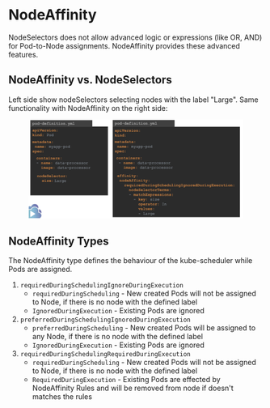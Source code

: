 # NodeAffinity

NodeSelectors does not allow advanced logic or expressions (like OR, AND) for Pod-to-Node assignments. NodeAffinity provides these advanced features.

## NodeAffinity vs. NodeSelectors

Left side show nodeSelectors selecting nodes with the label "Large". Same functionality with NodeAffinity on the right side:

<figure><img src="../../.gitbook/assets/Screenshot 2023-06-09 at 14.35.49.png" alt=""><figcaption></figcaption></figure>

## NodeAffinity Types

The NodeAffinity type defines the behaviour of the kube-scheduler while Pods are assigned.

1. `requiredDuringSchedulingIgnoreDuringExecution`
   * `requiredDuringScheduling` - New created Pods will not be assigned to Node, if there is no node with the defined label
   * `IgnoredDuringExecution` - Existing Pods are ignored
2. `preferredDuringSchedulingIgnoredDuringExecution`
   * `preferredDuringScheduling` - New created Pods will be assigned to any Node, if there is no node with the defined label
   * `IgnoredDuringExecution` - Existing Pods are ignored
3. `requiredDuringSchedulingRequiredDuringExecution`
   * `requiredDuringScheduling` - New created Pods will not be assigned to Node, if there is no node with the defined label
   * `RequiredDuringExecution` - Existing Pods are effected by NodeAffinity Rules and will be removed from node if doesn't matches the rules



